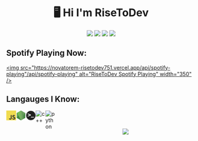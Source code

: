 <h1 align="center">🖥 Hi I'm RiseToDev</h1>
<p align="center">
 <a href="https://discord.com/users/442020956370632723" target"blank_"><img src="https://img.shields.io/badge/Discord%20-7289DA.svg?&style=for-the-badge&logo=discord&logoColor=white"></a>
  <a href="https://www.github.com/RiseToDev751" target"blank_"><img src="https://img.shields.io/badge/GitHub%20-191717.svg?&style=for-the-badge&logo=github&logoColor=white"></a>
  <a href="https://open.spotify.com/user/0qpz1n1f9dcw2xhaydhpzjn27" target"blank_"><img src="https://img.shields.io/badge/Spotify%20-1ed760.svg?&style=for-the-badge&logo=spotify&logoColor=white"></a>
 <a href="https://www.instagram.com/risetodev_ahmet" target"blank_"><img src="https://img.shields.io/badge/INSTAGRAM%20-DC3175.svg?&style=for-the-badge&logo=instagram&logoColor=white"></a>
  
## Spotify Playing Now:

[<img src="https://novatorem-risetodev751.vercel.app/api/spotify-playing"/api/spotify-playing" alt="RiseToDev Spotify Playing" width="350" />](https://open.spotify.com/user/0qpz1n1f9dcw2xhaydhpzjn27)
  
 ## Langauges I Know:

<img align="left" alt="JavaScript" width="26px" src="https://raw.githubusercontent.com/github/explore/80688e429a7d4ef2fca1e82350fe8e3517d3494d/topics/javascript/javascript.png" />
<img align="left" alt="Node.js" width="26px" src="https://raw.githubusercontent.com/github/explore/80688e429a7d4ef2fca1e82350fe8e3517d3494d/topics/nodejs/nodejs.png" />
<img align="left" alt="Terminal" width="26px" src="https://raw.githubusercontent.com/github/explore/80688e429a7d4ef2fca1e82350fe8e3517d3494d/topics/terminal/terminal.png" />
<img align="left" alt="c++" width="26px" src="https://cdn.discordapp.com/attachments/742135407583559690/817756148223442954/rsz_1200px-iso_c-_logosvg.png"/>
<img align="left" alt="python" width="26px" src="https://cdn.discordapp.com/attachments/742135407583559690/817756150665445386/rsz_8fad125b8f6082bdb7deb0aa593dfb49-removebg-preview.png"/>
</br>

##
<span> 
<p align="center">
  <img align="center" src="https://github-readme-stats.vercel.app/api?username=RiseToDev751&show_icons=true&theme=radical" width="%100" height="200px"
</p>
</span>
